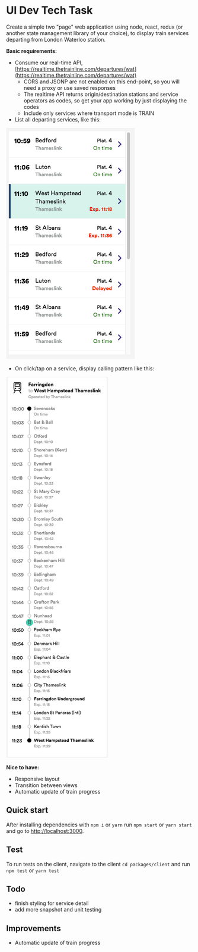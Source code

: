 # UI Dev Tech Task

Create a simple two "page" web application using node, react, redux (or another state management library of your choice), to display train services departing from London Waterloo station.

**Basic requirements:**

 - Consume our real-time API, [https://realtime.thetrainline.com/departures/wat](https://realtime.thetrainline.com/departures/wat)
     - CORS and JSONP are not enabled on this end-point, so you will need a proxy or use saved responses
     - The realtime API returns origin/destination stations and service operators as codes, so get your app working by just displaying the codes
     - Include only services where transport mode is TRAIN
 - List all departing services, like this:

![mockup](Farringdon_to_West_Hampstead_Thameslink___Services.png)

 - On click/tap on a service, display calling pattern like this:

![mockup](Farringdon_to_West_Hampstead_Thameslink___Live_Departures___Arrivals.png)

**Nice to have:**

 - Responsive layout
 - Transition between views
 - Automatic update of train progress

 ## Quick start
After installing dependencies with `npm i` or `yarn` run `npm start` or `yarn start` and go to [http://localhost:3000](http://localhost:3000).

## Test
To run tests on the client, navigate to the client `cd packages/client` and run `npm test` or `yarn test`

## Todo
- finish styling for service detail
- add more snapshot and unit testing

## Improvements
- Automatic update of train progress